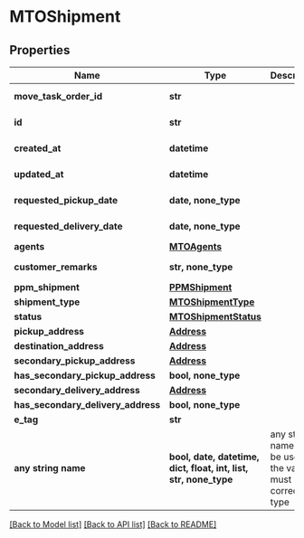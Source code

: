 # MTOShipment


## Properties
Name | Type | Description | Notes
------------ | ------------- | ------------- | -------------
**move_task_order_id** | **str** |  | [optional] [readonly] 
**id** | **str** |  | [optional] [readonly] 
**created_at** | **datetime** |  | [optional] [readonly] 
**updated_at** | **datetime** |  | [optional] [readonly] 
**requested_pickup_date** | **date, none_type** |  | [optional] [readonly] 
**requested_delivery_date** | **date, none_type** |  | [optional] [readonly] 
**agents** | [**MTOAgents**](MTOAgents.md) |  | [optional] 
**customer_remarks** | **str, none_type** |  | [optional] [readonly] 
**ppm_shipment** | [**PPMShipment**](PPMShipment.md) |  | [optional] 
**shipment_type** | [**MTOShipmentType**](MTOShipmentType.md) |  | [optional] 
**status** | [**MTOShipmentStatus**](MTOShipmentStatus.md) |  | [optional] 
**pickup_address** | [**Address**](Address.md) |  | [optional] 
**destination_address** | [**Address**](Address.md) |  | [optional] 
**secondary_pickup_address** | [**Address**](Address.md) |  | [optional] 
**has_secondary_pickup_address** | **bool, none_type** |  | [optional] 
**secondary_delivery_address** | [**Address**](Address.md) |  | [optional] 
**has_secondary_delivery_address** | **bool, none_type** |  | [optional] 
**e_tag** | **str** |  | [optional] 
**any string name** | **bool, date, datetime, dict, float, int, list, str, none_type** | any string name can be used but the value must be the correct type | [optional]

[[Back to Model list]](../README.md#documentation-for-models) [[Back to API list]](../README.md#documentation-for-api-endpoints) [[Back to README]](../README.md)


